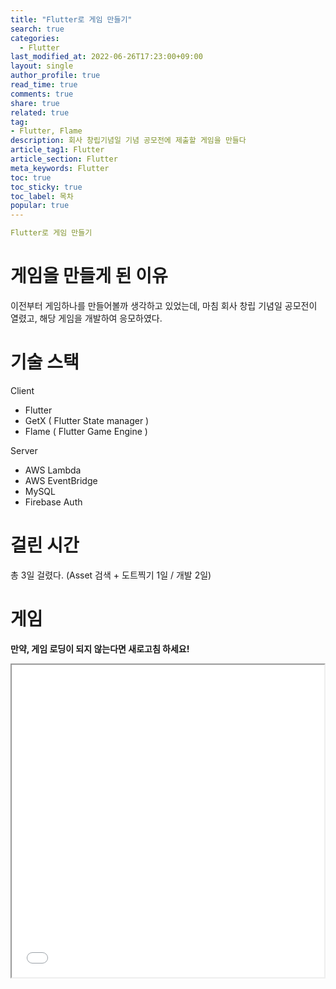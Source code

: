 ```yaml
---
title: "Flutter로 게임 만들기"
search: true
categories:
  - Flutter
last_modified_at: 2022-06-26T17:23:00+09:00
layout: single
author_profile: true
read_time: true
comments: true
share: true
related: true
tag:
- Flutter, Flame
description: 회사 창립기념일 기념 공모전에 제출할 게임을 만들다
article_tag1: Flutter
article_section: Flutter
meta_keywords: Flutter
toc: true
toc_sticky: true
toc_label: 목차
popular: true
---
```


```yaml
Flutter로 게임 만들기
```

# 게임을 만들게 된 이유
이전부터 게임하나를 만들어볼까 생각하고 있었는데, 마침 회사 창립 기념일 공모전이 열렸고, 해당 게임을 개발하여 응모하였다.

# 기술 스택
Client
- Flutter
- GetX ( Flutter State manager )
- Flame ( Flutter Game Engine )

Server
- AWS Lambda
- AWS EventBridge
- MySQL
- Firebase Auth

# 걸린 시간
총 3일 걸렸다. (Asset 검색 + 도트찍기 1일 / 개발 2일)

# 게임
**만약, 게임 로딩이 되지 않는다면 새로고침 하세요!**
<iframe src="../../../assets/kkomi_run/index.html" width="500" height="500"></iframe>
